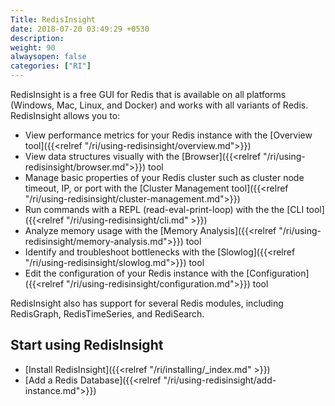 ```yaml
---
Title: RedisInsight
date: 2018-07-20 03:49:29 +0530
description: 
weight: 90
alwaysopen: false
categories: ["RI"]
---
```

RedisInsight is a free GUI for Redis that is available on all platforms (Windows, Mac, Linux, and Docker) and works with all variants of Redis. RedisInsight allows you to:
- View performance metrics for your Redis instance with the [Overview tool]({{<relref "/ri/using-redisinsight/overview.md">}})
- View data structures visually with the [Browser]({{<relref "/ri/using-redisinsight/browser.md">}}) tool
- Manage basic properties of your Redis cluster such as cluster node timeout, IP, or port with the [Cluster Management tool]({{<relref "/ri/using-redisinsight/cluster-management.md">}})
- Run commands with a REPL (read-eval-print-loop) with the the [CLI tool]({{<relref "/ri/using-redisinsight/cli.md" >}})
- Analyze memory usage with the [Memory Analysis]({{<relref "/ri/using-redisinsight/memory-analysis.md">}}) tool
- Identify and troubleshoot bottlenecks with the [Slowlog]({{<relref "/ri/using-redisinsight/slowlog.md">}}) tool
- Edit the configuration of your Redis instance with the [Configuration]({{<relref "/ri/using-redisinsight/configuration.md">}}) tool

RedisInsight also has support for several Redis modules, including RedisGraph, RedisTimeSeries, and RediSearch.


## Start using RedisInsight

- [Install RedisInsight]({{<relref "/ri/installing/_index.md" >}})
- [Add a Redis Database]({{<relref "/ri/using-redisinsight/add-instance.md">}})

